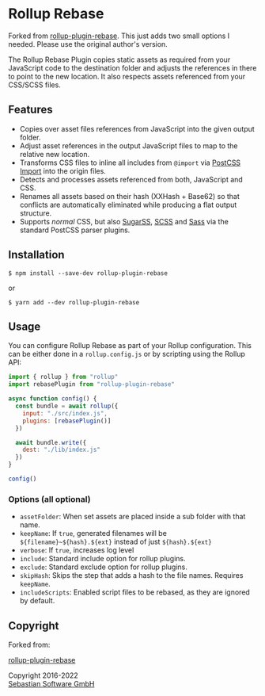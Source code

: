 # Rollup Rebase

Forked from [rollup-plugin-rebase](https://www.npmjs.com/package/rollup-plugin-rebase). This just adds two small options I needed. Please use the original author's version.

The Rollup Rebase Plugin copies static assets as required from your JavaScript code to the destination folder and adjusts the references in there to point to the new location. It also respects assets referenced from your CSS/SCSS files.

## Features

- Copies over asset files references from JavaScript into the given output folder.
- Adjust asset references in the output JavaScript files to map to the relative new location.
- Transforms CSS files to inline all includes from `@import` via [PostCSS Import](https://github.com/postcss/postcss-import) into the origin files.
- Detects and processes assets referenced from both, JavaScript and CSS.
- Renames all assets based on their hash (XXHash + Base62) so that conflicts are automatically eliminated while producing a flat output structure.
- Supports _normal_ CSS, but also [SugarSS](https://github.com/postcss/sugarss), [SCSS](https://github.com/postcss/postcss-scss) and [Sass](https://github.com/aleshaoleg/postcss-sass) via the standard PostCSS parser plugins.

## Installation

```console
$ npm install --save-dev rollup-plugin-rebase
```

or

```console
$ yarn add --dev rollup-plugin-rebase
```

## Usage

You can configure Rollup Rebase as part of your Rollup configuration. This can be either done in a `rollup.config.js` or by scripting using the Rollup API:

```js
import { rollup } from "rollup"
import rebasePlugin from "rollup-plugin-rebase"

async function config() {
  const bundle = await rollup({
    input: "./src/index.js",
    plugins: [rebasePlugin()]
  })

  await bundle.write({
    dest: "./lib/index.js"
  })
}

config()
```

### Options (all optional)

- `assetFolder`: When set assets are placed inside a sub folder with that name.
- `keepName`: If `true`, generated filenames will be `${filename}~${hash}.${ext}` instead of just `${hash}.${ext}`
- `verbose`: If `true`, increases log level
- `include`: Standard include option for rollup plugins.
- `exclude`: Standard exclude option for rollup plugins.
- `skipHash`: Skips the step that adds a hash to the file names. Requires `keepName`.
- `includeScripts`: Enabled script files to be rebased, as they are ignored by default.

## Copyright

Forked from:

[rollup-plugin-rebase](https://www.npmjs.com/package/rollup-plugin-rebase)

Copyright 2016-2022<br/>[Sebastian Software GmbH](http://www.sebastian-software.de)

